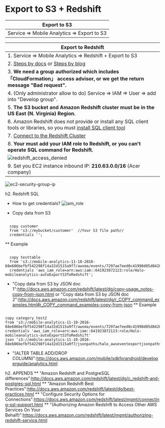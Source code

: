 # Export to S3 + Redshift

| Export to S3 |
| --- |
| Service => Mobile Analytics => Export to S3 |

| Export to Redshift |
| --- |
|1. Service => Mobile Analytics => Redshift + Export to S3 |
|2.  [Steps by docs](https://aws.amazon.com/tw/blogs/aws/export-amazon-mobile-analytics-to-redshift-automatically/)  or [Steps by blog](http://docs.aws.amazon.com/mobileanalytics/latest/ug/auto-export-getting-started-redshift.html)|
|3. **We need a group authorized which includes 「CloudFormation」 access advisor, or we get the return message "Bad request".**|
|4. (Only administrator allow to do) Service => IAM => User => add into "Develop group".|
|5. **The S3 bucket and Amazon Redshift cluster must be in the US East (N. Virginia) Region.**|
|6. Amazon Redshift does not provide or install any SQL client tools or libraries, so you must [install SQL client tool](http://docs.aws.amazon.com/redshift/latest/gsg/rs-gsg-prereq.html) |
|7. [Connect to the Redshift Cluster](http://docs.aws.amazon.com/redshift/latest/gsg/rs-gsg-connect-to-cluster.html) |
|8. **Your must add your IAM role to Redshift, or you can't operate SQL command for Redshift.**|
|![redshift_access_denied](https://cloud.githubusercontent.com/assets/22315139/24493702/5c831bf4-1562-11e7-966d-827fb16e90b4.png)|
|9. Set you EC2 instance inbound IP: **210.63.0.0/16** (Acer company)|
![ec2-security-group-ip](https://cloud.githubusercontent.com/assets/22315139/24493705/5dd096e4-1562-11e7-9248-de63148a52a1.png)

h2. Redshift SQL 

* How to get credentials?
![iam_role](https://cloud.githubusercontent.com/assets/22315139/24493697/59d6d35a-1562-11e7-9a38-5029cb82d500.png)

* Copy data from S3
<pre><code class="ruby">
  copy customer
  from 's3://mybucket/customer'  //Your S3 file path//
  credentials '<aws-auth-args>';
</code></pre>
** Example
<pre><code class="ruby">
  copy testtable
  from 's3://mobile-analytics-11-10-2016-68e606befbf542298f14a32d1515a9f7/awsma/events/7297ae7eed0c41998d05d842096c8537/2016/11/10/10/test_de_gz'
  credentials 'aws_iam_role=arn:aws:iam::641923872123:role/Halo-mobileanalytics-autoExportS3ToRedshift';
</code></pre>

* "Copy data from S3 by JSON doc 1":http://docs.aws.amazon.com/redshift/latest/dg/copy-usage_notes-copy-from-json.html or "Copy data from S3 by JSON doc 2":http://docs.aws.amazon.com/redshift/latest/dg/r_COPY_command_examples.html#r_COPY_command_examples-copy-from-json
** Example
<pre><code class="ruby">
copy category_test2
from 's3://mobile-analytics-11-10-2016-68e606befbf542298f14a32d1515a9f7/awsma/events/7297ae7eed0c41998d05d842096c8537/2016/11/10/10/test_de_gz'
credentials 'aws_iam_role=arn:aws:iam::641923872123:role/Halo-mobileanalytics-autoExportS3ToRedshift'
json 's3://mobile-analytics-11-10-2016-68e606befbf542298f14a32d1515a9f7/jsonpaths/halo_awseventexportjsonpaths.json';
</code></pre>

* "(ALTER TABLE ADD/DROP COLUMN)":http://docs.aws.amazon.com/mobile/sdkforandroid/developerguide/analytics.html

h2. APPENDS
** "Amazon Redshift and PostgreSQL differences":http://docs.aws.amazon.com/redshift/latest/dg/c_redshift-and-postgres-sql.html
** "Amazon Redshift Best Practices":http://docs.aws.amazon.com/redshift/latest/dg/best-practices.html
** "Configure Security Options for Connections":https://docs.aws.amazon.com/redshift/latest/mgmt/connecting-ssl-support.html
** "(Authorizing Amazon Redshift to Access Other AWS Services On Your Behalf)":https://docs.aws.amazon.com/redshift/latest/mgmt/authorizing-redshift-service.html
